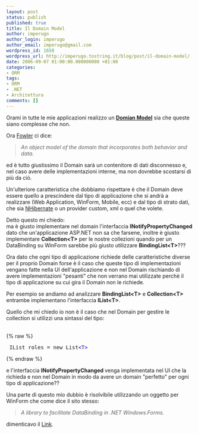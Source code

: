```yaml
---
layout: post
status: publish
published: true
title: Il Domain Model
author: imperugo
author_login: imperugo
author_email: imperugo@gmail.com
wordpress_id: 1658
wordpress_url: http://imperugo.tostring.it/blog/post/il-domain-model/
date: 2006-09-07 01:00:00.000000000 +01:00
categories:
- ORM
tags:
- ORM
- .NET
- Architettura
comments: []
---
```

<p><span>Orami in tutte le mie applicazioni realizzo un <a onclick="blankUrl(this.href); return false;" href="http://martinfowler.com/eaacatalog/domainmodel.html"><strong>Domian Model</strong></a> sia che queste siano complesse che non. </span></p>
<p>Ora <a onclick="blankUrl(this.href); return false;" href="http://www.martinfowler.com/">Fowler</a> ci dice:</p>
<blockquote>
<p><i>An object model of the domain that incorporates both behavior and data.</i></p>
</blockquote>
<p>ed &egrave; tutto giustissimo il Domain sar&agrave; un contenitore di dati disconnesso e, nel caso avere delle implementazioni interne, ma non dovrebbe scostarsi di pi&ugrave; da ci&ograve;.</p>
<p>Un'ulteriore caratteristica che dobbiamo rispettare &egrave; che il Domain deve essere quello a prescindere dal tipo di applicazione che si andr&agrave; a realizzare (Web Application, WinForm, Mobile, ecc) e dal tipo di strato dati, che sia <a onclick="blankUrl(this.href); return false;" href="http://www.hibernate.org/343.html">NHibernate</a> o un provider custom, xml o quel che volete.</p>
<p>Detto questo mi chiedo: <br />
ma &egrave; giusto implementare nel domain l'interfaccia <strong>INotifyPropertyChanged</strong> dato che un'applicazione ASP.NET non sa che farsene, inoltre &egrave; giusto implementare <strong>Collection&lt;T&gt;</strong> per le nostre collezioni quando per un DataBinding su WinForm sarebbe pi&ugrave; giusto utilizzare <strong>BindingList&lt;T&gt;</strong>???</p>
<p>Ora dato che ogni tipo di applicazione richiede delle caratteristiche diverse per il proprio Domain forse &egrave; il caso che queste tipo di implementazioni vengano fatte nella UI dell'applicazione e non nel Domain rischiando di avere implementazioni &quot;pesanti&quot; che non verrano mai utilizzate perch&egrave; il tipo di applicazione su cui gira il Domain non le richiede.</p>
<p>Per esempio se andiamo ad analizzare <strong>BindingList&lt;T&gt;</strong> e <strong>Collection&lt;T&gt;</strong> entrambe implementano l'interfaccia <strong>IList&lt;T&gt;</strong>.</p>
<p>Quello che mi chiedo io non &egrave; il caso che nel Domain per gestire le collection si utilizzi una sintassi del tipo:</p>
<div class="codeboxheader">&nbsp;</div>
<div class="codebox">
{% raw %}<pre>
 IList roles = new List<span style="color: rgb(0, 0, 255);">&lt;</span><span style="color: rgb(128, 0, 0);">T</span><span style="color: rgb(0, 0, 255);">&gt;</span> 
</pre>{% endraw %}
</div>
<p>e l'interfaccia <strong>INotifyPropertyChanged </strong>venga implementata nel UI che la richieda e non nel Domain in modo da avere un domain &quot;perfetto&quot; per ogni tipo di applicazione??</p>
<p>Una parte di questo mio dubbio &egrave; risolvibile utilizzando un oggetto per WinForm che come dice il sito stesso:</p>
<blockquote>
<p><em>A library to facilitate DataBinding in .NET Windows.Forms.</em></p>
</blockquote>
<p>dimenticavo il <a onclick="blankUrl(this.href); return false;" href="http://sourceforge.net/projects/objectviews">Link</a>.</p>
<p>&nbsp;</p>
